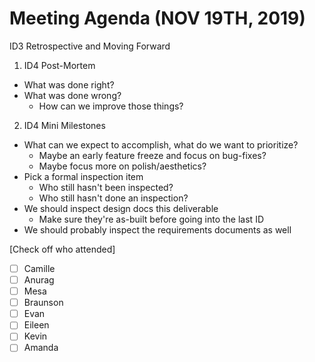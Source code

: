 # Meeting Agenda (NOV 19TH, 2019)

ID3 Retrospective and Moving Forward


1. ID4 Post-Mortem
  - What was done right?
  - What was done wrong?
    - How can we improve those things?
  
2. ID4 Mini Milestones
  - What can we expect to accomplish, what do we want to prioritize?
    - Maybe an early feature freeze and focus on bug-fixes?
    - Maybe focus more on polish/aesthetics?
  - Pick a formal inspection item
    - Who still hasn't been inspected?
    - Who still hasn't done an inspection?
  - We should inspect design docs this deliverable
    - Make sure they're as-built before going into the last ID
  - We should probably inspect the requirements documents as well


[Check off who attended]

- [ ] Camille
- [ ] Anurag
- [ ] Mesa
- [ ] Braunson
- [ ] Evan
- [ ] Eileen
- [ ] Kevin
- [ ] Amanda
